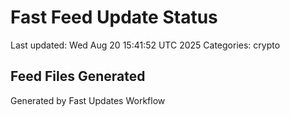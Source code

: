 # Fast Feed Update Status
Last updated: Wed Aug 20 15:41:52 UTC 2025
Categories: crypto

## Feed Files Generated

Generated by Fast Updates Workflow
